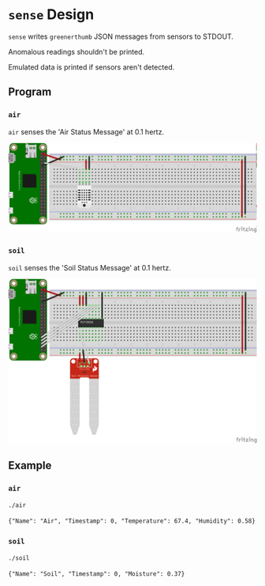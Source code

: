 # `sense` Design

`sense` writes `greenerthumb` JSON messages from sensors to STDOUT.

Anomalous readings shouldn't be printed.

Emulated data is printed if sensors aren't detected.

## Program

### `air`

`air` senses the 'Air Status Message' at 0.1 hertz.

![Air Schematic](air.png)

### `soil`

`soil` senses the 'Soil Status Message' at 0.1 hertz.

![Soil Schematic](soil.png)

## Example

### `air`

```
./air

{"Name": "Air", "Timestamp": 0, "Temperature": 67.4, "Humidity": 0.58}
```

### `soil`

```
./soil

{"Name": "Soil", "Timestamp": 0, "Moisture": 0.37}
```
